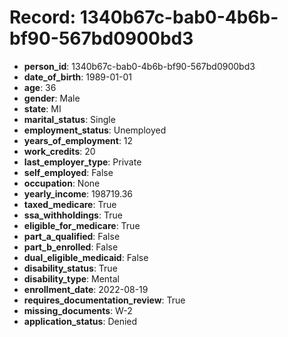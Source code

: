 # Record: 1340b67c-bab0-4b6b-bf90-567bd0900bd3

- **person_id**: 1340b67c-bab0-4b6b-bf90-567bd0900bd3
- **date_of_birth**: 1989-01-01
- **age**: 36
- **gender**: Male
- **state**: MI
- **marital_status**: Single
- **employment_status**: Unemployed
- **years_of_employment**: 12
- **work_credits**: 20
- **last_employer_type**: Private
- **self_employed**: False
- **occupation**: None
- **yearly_income**: 198719.36
- **taxed_medicare**: True
- **ssa_withholdings**: True
- **eligible_for_medicare**: True
- **part_a_qualified**: False
- **part_b_enrolled**: False
- **dual_eligible_medicaid**: False
- **disability_status**: True
- **disability_type**: Mental
- **enrollment_date**: 2022-08-19
- **requires_documentation_review**: True
- **missing_documents**: W-2
- **application_status**: Denied